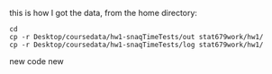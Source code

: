 this is how I got the data, from the home directory:
```
cd
cp -r Desktop/coursedata/hw1-snaqTimeTests/out stat679work/hw1/ 
cp -r Desktop/coursedata/hw1-snaqTimeTests/log stat679work/hw1/ 
```

new code
new